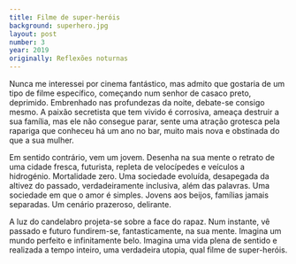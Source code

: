 ```yaml
---
title: Filme de super-heróis
background: superhero.jpg
layout: post
number: 3
year: 2019
originally: Reflexões noturnas
---
```


Nunca me interessei por cinema fantástico, mas admito que gostaria de um tipo de filme específico, começando num senhor de casaco preto, deprimido. Embrenhado nas profundezas da noite, debate-se consigo mesmo. A paixão secretista que tem vivido é corrosiva, ameaça destruir a sua família, mas ele não consegue parar, sente uma atração grotesca pela rapariga que conheceu há um ano no bar, muito mais nova e obstinada do que a sua mulher.

Em sentido contrário, vem um jovem. Desenha na sua mente o retrato de uma cidade fresca, futurista, repleta de velocípedes e veículos a hidrogénio. Mortalidade zero. Uma sociedade evoluída, desapegada da altivez do passado, verdadeiramente inclusiva, além das palavras. Uma sociedade em que o amor é simples. Jovens aos beijos, famílias jamais separadas. Um cenário prazeroso, delirante.

A luz do candelabro projeta-se sobre a face do rapaz. Num instante, vê passado e futuro fundirem-se, fantasticamente, na sua mente. Imagina um mundo perfeito e infinitamente belo. Imagina uma vida plena de sentido e realizada a tempo inteiro, uma verdadeira utopia, qual filme de super-heróis.
